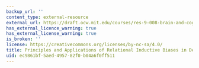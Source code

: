 ```yaml
---
backup_url: ''
content_type: external-resource
external_url: https://draft.ocw.mit.edu/courses/res-9-008-brain-and-cognitive-sciences-computational-tutorials/pages/principles-and-applications-of-relational-inductive-biases-in-deep-learning/
has_external_licence_warning: true
has_external_license_warning: true
is_broken: ''
license: https://creativecommons.org/licenses/by-nc-sa/4.0/
title: Principles and Applications of Relational Inductive Biases in Deep Learning
uid: ec9861bf-5aed-4957-82f0-b04a6f0ff511
---
```

